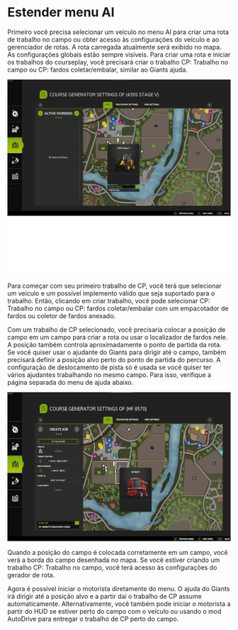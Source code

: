 # Estender menu AI


Primeiro você precisa selecionar um veículo no menu AI para criar uma rota de trabalho no campo ou obter acesso às configurações do veículo e ao gerenciador de rotas.
A rota carregada atualmente será exibido no mapa.
As configurações globais estão sempre visíveis.
Para criar uma rota e iniciar os trabalhos do courseplay, você precisará criar o trabalho CP: Trabalho no campo ou CP: fardos coletar/embalar, similar ao Giants ajuda.


![Image](/translation_data/startjobmenuhelp_0_0_1024_895.png)


Para começar com seu primeiro trabalho de CP, você terá que selecionar um veículo e um possível implemento válido que seja suportado para o trabalho.
Então, clicando em criar trabalho, você pode selecionar CP: Trabalho no campo ou CP: fardos coletar/embalar
com um empacotador de fardos ou coletor de fardos anexado.



Com um trabalho de CP selecionado, você precisaria colocar a posição de campo em um campo para criar a rota ou usar o localizador de fardos nele.
A posição também controla aproximadamente o ponto de partida da rota.
Se você quiser usar o ajudante do Giants para dirigir até o campo, também precisará definir a posição alvo perto do ponto de partida do percurso.
A configuração de deslocamento de pista só é usada se você quiser ter vários ajudantes trabalhando no mesmo campo. Para isso, verifique a página separada do menu de ajuda abaixo.


![Image](/translation_data/readyjobmenuhelp_0_0_765_510.png)


Quando a posição do campo é colocada corretamente em um campo, você verá a borda do campo desenhada no mapa.
Se você estiver criando um trabalho CP: Trabalho no campo, você terá acesso às configurações do gerador de rota. 



Agora é possível iniciar o motorista diretamente do menu. O ajuda do Giants irá dirigir até a posição alvo e a partir daí o trabalho de CP assume automaticamente.
Alternativamente, você também pode iniciar o motorista a partir do HUD se estiver perto do campo com o veículo ou usando o mod AutoDrive para entregar o trabalho de CP perto do campo.



